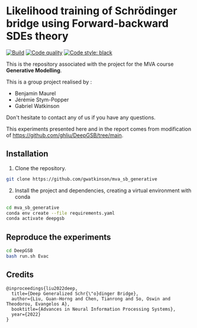 # Likelihood training of Schrödinger bridge using Forward-backward SDEs theory

[![Build](https://github.com/gwatkinson/mva_snlp_canine/actions/workflows/main.yml/badge.svg)](https://github.com/gwatkinson/mva_snlp_canine/actions/workflows/main.yml)
[![Code quality](https://github.com/gwatkinson/mva_snlp_canine/actions/workflows/quality.yml/badge.svg)](https://github.com/gwatkinson/mva_snlp_canine/actions/workflows/quality.yml)
[![Code style: black](https://img.shields.io/badge/code%20style-black-000000.svg)](https://github.com/psf/black)

This is the repository associated with the project for the MVA course __Generative Modelling__.

This is a group project realised by :

* Benjamin Maurel
* Jérémie Stym-Popper
* Gabriel Watkinson

Don't hesitate to contact any of us if you have any questions.

This experiments presented here and in the report comes from modification of https://github.com/ghliu/DeepGSB/tree/main. 

## Installation

1. Clone the repository.
```bash
git clone https://github.com/gwatkinson/mva_sb_generative
```

2. Install the project and dependencies, creating a virtual environment with conda
```bash
cd mva_sb_generative
conda env create --file requirements.yaml
conda activate deepgsb
```


## Reproduce the experiments

```bash
cd DeepGSB
bash run.sh Evac
```
## Credits

```
@inproceedings{liu2022deep,
  title={Deep Generalized Schr{\"o}dinger Bridge},
  author={Liu, Guan-Horng and Chen, Tianrong and So, Oswin and Theodorou, Evangelos A},
  booktitle={Advances in Neural Information Processing Systems},
  year={2022}
}
```

